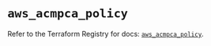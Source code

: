 # `aws_acmpca_policy`

Refer to the Terraform Registry for docs: [`aws_acmpca_policy`](https://registry.terraform.io/providers/hashicorp/aws/5.91.0/docs/resources/acmpca_policy).
